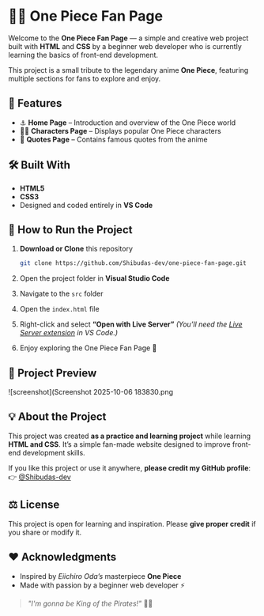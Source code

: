 # 🏴‍☠️ One Piece Fan Page

Welcome to the **One Piece Fan Page** — a simple and creative web project built with **HTML** and **CSS** by a beginner web developer who is currently learning the basics of front-end development.

This project is a small tribute to the legendary anime **One Piece**, featuring multiple sections for fans to explore and enjoy.


## 🌟 Features

- ⚓ **Home Page** – Introduction and overview of the One Piece world  
- 🧑‍✈️ **Characters Page** – Displays popular One Piece characters  
- 💬 **Quotes Page** – Contains famous quotes from the anime  


## 🛠️ Built With

- **HTML5**  
- **CSS3**  
- Designed and coded entirely in **VS Code**


## 🚀 How to Run the Project

1. **Download or Clone** this repository  
   ```bash
   git clone https://github.com/Shibudas-dev/one-piece-fan-page.git

2. Open the project folder in **Visual Studio Code**

3. Navigate to the `src` folder

4. Open the `index.html` file

5. Right-click and select **“Open with Live Server”**
   *(You’ll need the [Live Server extension](https://marketplace.visualstudio.com/items?itemName=ritwickdey.LiveServer) in VS Code.)*

6. Enjoy exploring the One Piece Fan Page 🌊


## 📸 Project Preview

![screenshot](Screenshot 2025-10-06 183830.png


## 💡 About the Project

This project was created **as a practice and learning project** while learning **HTML and CSS**.
It’s a simple fan-made website designed to improve front-end development skills.

If you like this project or use it anywhere, **please credit my GitHub profile**:
👉 [@Shibudas-dev](https://github.com/Shibudas-dev)


## ⚖️ License

This project is open for learning and inspiration.
Please **give proper credit** if you share or modify it.


## ❤️ Acknowledgments

* Inspired by *Eiichiro Oda’s* masterpiece **One Piece**
* Made with passion by a beginner web developer ⚡


> *"I'm gonna be King of the Pirates!"* 🏴‍☠️
